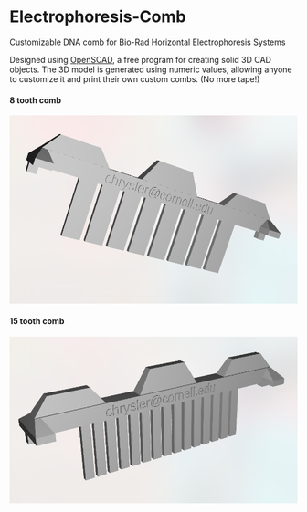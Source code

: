 # Electrophoresis-Comb
Customizable DNA comb for Bio-Rad Horizontal Electrophoresis Systems

Designed using [OpenSCAD](http://www.openscad.org/), a free program for creating solid 3D CAD objects.  The 3D model is generated using numeric values, allowing anyone to customize it and print their own custom combs.  (No more tape!)

#### 8 tooth comb

![alt text](https://raw.githubusercontent.com/admish/Electrophoresis-Comb/master/8_teeth.png "8 tooth comb")

#### 15 tooth comb
![alt text](https://raw.githubusercontent.com/admish/Electrophoresis-Comb/master/15_teeth.png "15 tooth comb")
